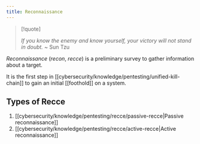 ```yaml
---
title: Reconnaissance
---
```


> [!quote]
>
> _If you know the enemy and know yourself, your victory will not stand in doubt._
> ~ Sun Tzu

_Reconnaissance_ (_recon_, _recce_) is a preliminary survey to gather information about a target.

It is the first step in [[cybersecurity/knowledge/pentesting/unified-kill-chain]] to gain an initial [[foothold]] on a system.

## Types of Recce

1. [[cybersecurity/knowledge/pentesting/recce/passive-recce|Passive reconnaissance]]
2. [[cybersecurity/knowledge/pentesting/recce/active-recce|Active reconnaissance]]
